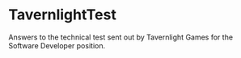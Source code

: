 # TavernlightTest
Answers to the technical test sent out by Tavernlight Games for the Software Developer position.
